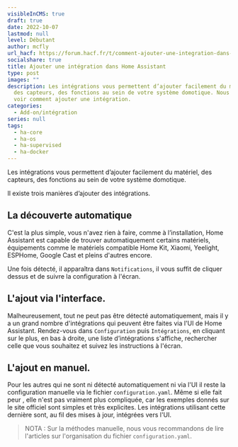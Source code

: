 ```yaml
---
visibleInCMS: true
draft: true
date: 2022-10-07
lastmod: null
level: Débutant
author: mcfly
url_hacf: https://forum.hacf.fr/t/comment-ajouter-une-integration-dans-home-assistant-t/2073
socialshare: true
title: Ajouter une intégration dans Home Assistant
type: post
images: ""
description: Les intégrations vous permettent d’ajouter facilement du matériel,
  des capteurs, des fonctions au sein de votre système domotique. Nous allons
  voir comment ajouter une intégration.
categories:
  - Add-on/intégration
series: null
tags:
  - ha-core
  - ha-os
  - ha-supervised
  - ha-docker
---
```

Les intégrations vous permettent d’ajouter facilement du matériel, des capteurs, des fonctions au sein de votre système domotique.

Il existe trois manières d’ajouter des intégrations.

## La découverte automatique

C'est la plus simple, vous n'avez rien à faire, comme à l’installation, Home Assistant est capable de trouver automatiquement certains matériels, équipements comme le matériels compatible Home Kit, Xiaomi, Yeelight, ESPHome, Google Cast et pleins d'autres encore.

Une fois détecté, il apparaîtra dans `Notifications`, il vous suffit de cliquer dessus et de suivre la configuration à l'écran.

## L'ajout via l'interface.

Malheureusement, tout ne peut pas être détecté automatiquement, mais il y a un grand nombre d'intégrations qui peuvent être faites via l'UI de Home Assistant. Rendez-vous dans `Configuration` puis `Intégrations`, en cliquant sur le plus, en bas à droite, une liste d’intégrations s'affiche, rechercher celle que vous souhaitez et suivez les instructions à l'écran.

## L'ajout en manuel.

Pour les autres qui ne sont ni détecté automatiquement ni via l'UI il reste la configuration manuelle via le fichier `configuration.yaml`. Même si elle fait peur , elle n'est pas vraiment plus compliquée, car les exemples donnés sur le site officiel sont simples et très explicites. Les intégrations utilisant cette dernière sont, au fil des mises à jour, intégrées vers l'UI.

>NOTA : Sur la méthodes manuelle, nous vous recommandons de lire l'articles sur l'organisation du fichier `configuration.yaml`.
